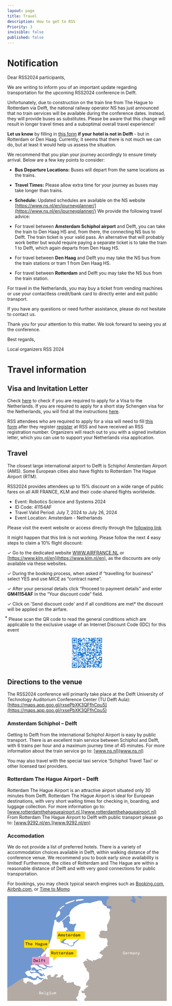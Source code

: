 ```yaml
---
layout: page
title: Travel
description: How to get to RSS
Priority: 3
invisible: false
published: false
---
```


# Notification

Dear RSS2024 participants,

We are writing to inform you of an important update regarding transportation for the upcoming RSS2024 conference in Delft.

Unfortunately, due to construction on the train line from The Hague to Rotterdam via Delft, the national railway operator NS has just announced that no train services will be available during the conference dates. Instead, they will provide buses as substitutes. Please be aware that this change will result in longer travel times and a suboptimal overall travel experience!

**Let us know** by filling in [this form](https://docs.google.com/forms/d/e/1FAIpQLSfo9_J4SoFRoOsyV5IDw9H141kKYvNhircZD7n3jWTp0ftjjg/viewform)  **if your hotel is not in Delft** - but in Rotterdam or Den Haag. Currently, it seems that there is not much we can do, but at least it would help us assess the situation.

We recommend that you plan your journey accordingly to ensure timely arrival. Below are a few key points to consider:

- **Bus Departure Locations:** Buses will depart from the same locations as the trains.
- **Travel Times:** Please allow extra time for your journey as buses may take longer than trains.
- **Schedule:** Updated schedules are available on the NS website [https://www.ns.nl/en/journeyplanner/](https://www.ns.nl/en/journeyplanner/)
We provide the following travel advice:

- For travel between **Amsterdam Schiphol airport** and Delft, you can take the train to Den Haag HS and, from there, the connecting NS bus to Delft. The train ticket is your valid pass.
An alternative that will probably work better but would require paying a separate ticket is to take the tram 1 to Delft, which again departs from Den Haag HS.
- For travel between **Den Haag** and Delft you may take the NS bus from the train stations or tram 1 from Den Haag HS.
- For travel between **Rotterdam** and Delft you may take the NS bus from the train station.

For travel in the Netherlands, you may buy a ticket from vending machines or use your contactless credit/bank card to directly enter and exit public transport.

If you have any questions or need further assistance, please do not hesitate to contact us.

Thank you for your attention to this matter. We look forward to seeing you at the conference.

Best regards,

Local organizers RSS 2024


# Travel information

## Visa and Invitation Letter

Check [here](https://www.netherlandsworldwide.nl/visa-the-netherlands/visa-required) to check if you are required to apply for a Visa to the Netherlands. If you are required to apply for a short stay Schengen visa for the Netherlands, you will find all the instructions [here](https://www.netherlandsworldwide.nl/visa-the-netherlands/schengen-visa).

RSS attendees who are required to apply for a visa will need to fill [this form](https://docs.google.com/forms/d/1YHgmYsHUIlVckCg3OFabpGBbPzEAwcpd8yvAO_fW8GU/viewform?ts=65c98f20&exids=71471483,71471477&edit_requested=true) after they register [register](https://www.aanmelder.nl/rss2024/home) at RSS and have received an RSS registration number. Organizers will reach out to you with a signed invitation letter, which you can use to support your Netherlands visa application.

## Travel

The closest large international airport to Delft is Schiphol Amsterdam Airport (AMS). Some European cities also have flights to Rotterdam The Hague Airport (RTM).

RSS2024 provides attendees up to 15% discount on a wide range of public fares on all AIR FRANCE, KLM and their code-shared flights worldwide.

- Event: Robotics Science and Systems 2024
- ID Code: 41154AF
- Travel Valid Period: July 7, 2024 to July 26, 2024
- Event Location: Amsterdam - Netherlands

Please visit the event website or access directly through the [following link](https://globalmeetings.airfranceklm.com/Search/promoDefault.aspx?vendor=AFR&promocode=41154AF)

It might happen that this link is not working. Please follow the next 4 easy steps to claim a 10% flight discount:

✓ Go to the dedicated website [WWW.AIRFRANCE.NL](https://www.airfrance.nl/) or [https://www.klm.nl/en](https://www.klm.nl/en), as the discounts are only available via these websites.

✓ During the booking process, when asked if “travelling for business” select YES and use MICE as “contract name”.

✓ After your personal details click “Proceed to payment details” and enter **GM41154AF** in the “Your discount code” field.

✓ Click on 'Send discount code' and if all conditions are met* the discount will be applied on the airfare.

⃰ Please scan the QR code to read the general conditions which are applicable to the exclusive usage of an Internet Discount Code (IDC) for this event

<div style="display: flex; justify-content: center;">
    <img alt="Lely" src="/2024/images/qr.png" style="width: 100px;" />
</div>


## Directions to the venue

The RSS2024 conference will primarily take place at the Delft University of Technology Auditorium Conference Center (TU Delft Aula): [https://maps.app.goo.gl/rxsePbXK3QFfhCpu5](https://maps.app.goo.gl/rxsePbXK3QFfhCpu5)

### Amsterdam Schiphol – Delft

Getting to Delft from the international Schiphol Airport is easy by public transport. There is an excellent train service between Schiphol and Delft, with 6 trains per hour and a maximum journey time of 45 minutes. For more information about the train service go to: [www.ns.nl](www.ns.nl)


You may also travel with the special taxi service ‘Schiphol Travel Taxi’ or other licensed taxi providers.


### Rotterdam The Hague Airport – Delft

Rotterdam The Hague Airport is an attractive airport situated only 30 minutes from Delft. Rotterdam The Hague Airport is ideal for European destinations, with very short waiting times for checking in, boarding, and luggage collection. For more information go to: [www.rotterdamthehagueairport.nl.](www.rotterdamthehagueairport.nl) From Rotterdam The Hague Airport to Delft with public transport please go to: [www.9292.nl/en.](www.9292.nl/en) 


### Accomodation

We do not provide a list of preferred hotels. There is a variety of accommodation choices available in Delft, within walking distance of the conference venue. We recommend you to book early since availability is limited! Furthermore, the cities of Rotterdam and The Hague are within a reasonable distance of Delft and with very good connections for public transportation.


For bookings, you may check typical search engines such as [Booking.com](https://Booking.com), [Airbnb.com](https://Airbnb.com),  or [Time to Momo](https://www.timetomomo.com/en/visit/rss2024/?utm_medium=website&utm_source=organiser&utm_campaign=rss2024)


<img style="text-align:center" src="/images/map1.png">

